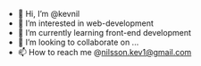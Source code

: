 - 👋 Hi, I’m @kevnil
- 👀 I’m interested in web-development
- 🌱 I’m currently learning front-end development
- 💞️ I’m looking to collaborate on ...
- 📫 How to reach me @nilsson.kev1@gmail.com

<!---
kevnil/kevnil is a ✨ special ✨ repository because its `README.md` (this file) appears on your GitHub profile.
You can click the Preview link to take a look at your changes.
--->
